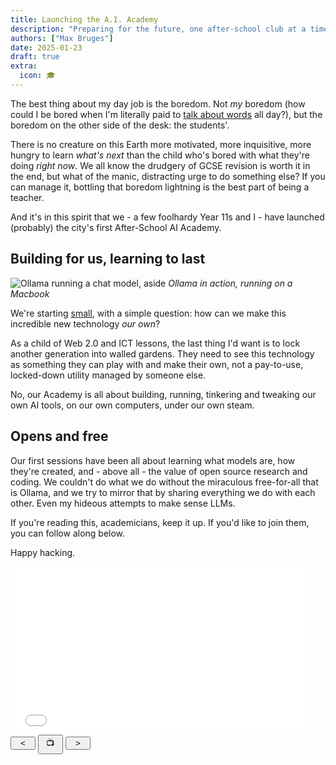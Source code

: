```yaml
---
title: Launching the A.I. Academy
description: "Preparing for the future, one after-school club at a time"
authors: ["Max Bruges"]
date: 2025-01-23
draft: true
extra:
  icon: 🎓
---
```



The best thing about my day job is the boredom. Not _my_ boredom (how could I be bored when I'm literally paid to [talk about words](@/blog/PowerOfReading.md) all day?), but the boredom on the other side of the desk: the students'. 

There is no creature on this Earth more motivated, more inquisitive, more hungry to learn _what's next_ than the child who's bored with what they're doing _right now_. We all know the drudgery of GCSE revision is worth it in the end, but what of the manic, distracting urge to do something else? If you can manage it, bottling that boredom lightning is the best part of being a teacher.

And it's in this spirit that we - a few foolhardy Year 11s and I - have launched (probably) the city's first After-School AI Academy. 

## Building for us, learning to last

![Ollama running a chat model, aside](/lessons/static/chatting.gif)
*Ollama in action, running on a Macbook*

We're starting [small](@/blog/little-local-llm.md), with a simple question: how can we make this incredible new technology _our own_? 

As a child of Web 2.0 and ICT lessons, the last thing I'd want is to lock another generation into walled gardens. They need to see this technology as something they can play with and make their own, not a pay-to-use, locked-down utility managed by someone else. 

No, our Academy is all about building, running, tinkering and tweaking our own AI tools, on our own computers, under our own steam. 

## Opens and free

Our first sessions have been all about learning what models are, how they're created, and - above all - the value of open source research and coding. We couldn't do what we do without the miraculous free-for-all that is Ollama, and we try to mirror that by sharing everything we do with each other. Even my hideous attempts to make sense LLMs. 

If you're reading this, academicians, keep it up. If you'd like to join them, you can follow along below. 

Happy hacking.


<style>
    iframe {
        border: 4px solid var(--a);
        width: 95%;
        aspect-ratio: 16 / 9;
    }

    button {
        min-width: 3em;
        overflow: hidden;
    }
</style>

<iframe
    id="lesson-view"
    src="/lessons/ai.html#1"
    class="center"
    onload="this.onload=null;loadLesson(this);console.log(this.src)"
    tabindex="0"
>
</iframe>

<script>

    const iframe = document.getElementById("lesson-view");
    function simulateKeyPress(key) {
        console.log("key pressed: " + key);
        iframe.contentWindow.focus();
        iframe.contentWindow.document.dispatchEvent(
            new KeyboardEvent("keydown", { key: key }),
        );
    }

    function toggleFullscreen() {
        let iframe = document.getElementById("lesson-view");
        let toast = iframe.contentWindow.document.getElementById("toast");
        if (!document.fullscreenElement) {
            if (iframe.requestFullscreen) {
                iframe.requestFullscreen();
                iframe.contentWindow.focus();
            }
        }
    }
</script>

<div class="center">
    <button onclick="simulateKeyPress('PageUp')"><</button>
    <button
        style="padding: 0.2em"
        title="Fullscreen"
        alt="Fullscreen"
        onclick="toggleFullscreen()"
    >
        <!--&#x26F6;-->📺
    </button>
    <button onclick="simulateKeyPress('PageDown')">></button>
</div>
